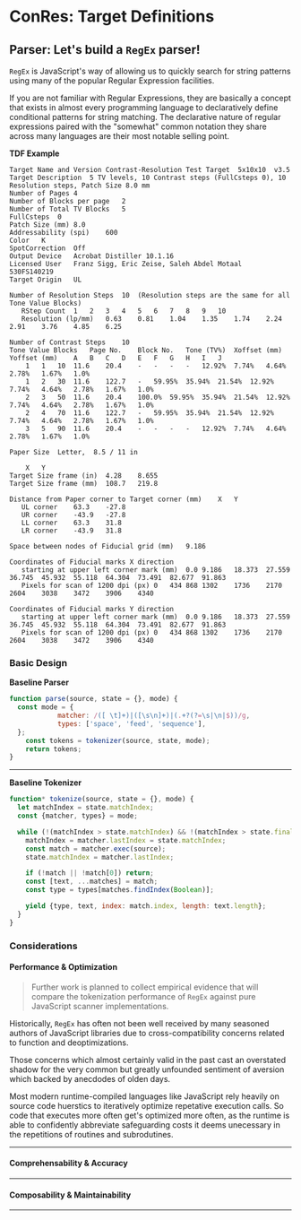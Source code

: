 ﻿# ConRes: Target Definitions

## Parser: Let's build a `RegEx` parser!

`RegEx` is JavaScript's way of allowing us to quickly search for string patterns using many of the popular Regular Expression facilities.

If you are not familiar with Regular Expressions, they are basically a concept that exists in almost every programming language to declaratively define conditional patterns for string matching. The declarative nature of regular expressions paired with the "somewhat" common notation they share across many languages are their most notable selling point.


<figcaption><b>TDF Example</b></figcaption>

```log
Target Name and Version	Contrast-Resolution Test Target  5x10x10  v3.5
Target Description 	5 TV levels, 10 Contrast steps (FullCsteps 0), 10 Resolution steps, Patch Size 8.0 mm
Number of Pages	4
Number of Blocks per page	2
Number of Total TV Blocks	5
FullCsteps 	0
Patch Size (mm)	8.0
Addressability (spi)	600
Color	K
SpotCorrection	Off
Output Device	Acrobat Distiller 10.1.16
Licensed User	Franz Sigg, Eric Zeise, Saleh Abdel Motaal   530FS140219
Target Origin 	UL

Number of Resolution Steps	10	(Resolution steps are the same for all Tone Value Blocks)
   RStep Count	1	2	3	4	5	6	7	8	9	10
   Resolution (lp/mm)	0.63	0.81	1.04	1.35	1.74	2.24	2.91	3.76	4.85	6.25

Number of Contrast Steps	10
Tone Value Blocks	Page No.	Block No.	Tone (TV%)	Xoffset (mm)	Yoffset (mm)	A	B	C	D	E	F	G	H	I	J
	1	1	10	11.6	20.4	-	-	-	-	12.92%	7.74%	4.64%	2.78%	1.67%	1.0%
	1	2	30	11.6	122.7	-	59.95%	35.94%	21.54%	12.92%	7.74%	4.64%	2.78%	1.67%	1.0%
	2	3	50	11.6	20.4	100.0%	59.95%	35.94%	21.54%	12.92%	7.74%	4.64%	2.78%	1.67%	1.0%
	2	4	70	11.6	122.7	-	59.95%	35.94%	21.54%	12.92%	7.74%	4.64%	2.78%	1.67%	1.0%
	3	5	90	11.6	20.4	-	-	-	-	12.92%	7.74%	4.64%	2.78%	1.67%	1.0%

Paper Size	Letter,  8.5 / 11 in

	X	Y
Target Size frame (in)	4.28	8.655
Target Size frame (mm)	108.7	219.8

Distance from Paper corner to Target corner (mm)	X	Y
   UL corner 	63.3	-27.8
   UR corner 	-43.9	-27.8
   LL corner 	63.3	31.8
   LR corner 	-43.9	31.8

Space between nodes of Fiducial grid (mm)	9.186

Coordinates of Fiducial marks X direction
   starting at upper left corner mark (mm)	0.0	9.186	18.373	27.559	36.745	45.932	55.118	64.304	73.491	82.677	91.863
   Pixels for scan of 1200 dpi (px)	0	434	868	1302	1736	2170	2604	3038	3472	3906	4340

Coordinates of Fiducial marks Y direction
   starting at upper left corner mark (mm)	0.0	9.186	18.373	27.559	36.745	45.932	55.118	64.304	73.491	82.677	91.863
   Pixels for scan of 1200 dpi (px)	0	434	868	1302	1736	2170	2604	3038	3472	3906	4340
```

<script type="module" src="./parser.spec.js"></script>

### Basic Design

<figcaption><b>Baseline Parser</b></figcaption>

```js
function parse(source, state = {}, mode) {
  const mode = {
			matcher: /([ \t]+)|([\s\n]+)|(.+?(?=\s|\n|$))/g,
			types: ['space', 'feed', 'sequence'],
  };
	const tokens = tokenizer(source, state, mode);
	return tokens;
}
```

---

<figcaption><b>Baseline Tokenizer</b></figcaption>

```js
function* tokenize(source, state = {}, mode) {
  let matchIndex = state.matchIndex;
  const {matcher, types} = mode;

  while (!(matchIndex > state.matchIndex) && !(matchIndex > state.finalIndex)) {
    matchIndex = matcher.lastIndex = state.matchIndex;
    const match = matcher.exec(source);
    state.matchIndex = matcher.lastIndex;

    if (!match || !match[0]) return;
    const [text, ...matches] = match;
    const type = types[matches.findIndex(Boolean)];

    yield {type, text, index: match.index, length: text.length};
  }
}
```

### Considerations

#### Performance & Optimization

<blockquote float-right>

Further work is planned to collect empirical evidence that will compare the tokenization performance of `RegEx` against pure JavaScript scanner implementations.

</blockquote>

Historically, `RegEx` has often not been well received by many seasoned authors of JavaScript libraries due to cross-compatibility concerns related to function and deoptimizations.

Those concerns which almost certainly valid in the past cast an overstated shadow for the very common but greatly unfounded sentiment of aversion which backed by anecdodes of olden days.

Most modern runtime-compiled languages like JavaScript rely heavily on source code huerstics to iteratively optimize repetative execution calls. So code that executes more often get's optimized more often, as the runtime is able to confidently abbreviate safeguarding costs it deems unecessary in the repetitions of routines and subrodutines.

<hr clear-both/>

#### Comprehensability & Accuracy

<hr clear-both/>

#### Composability & Maintainability

<hr clear-both/>

<style src="styles.css"></style>
